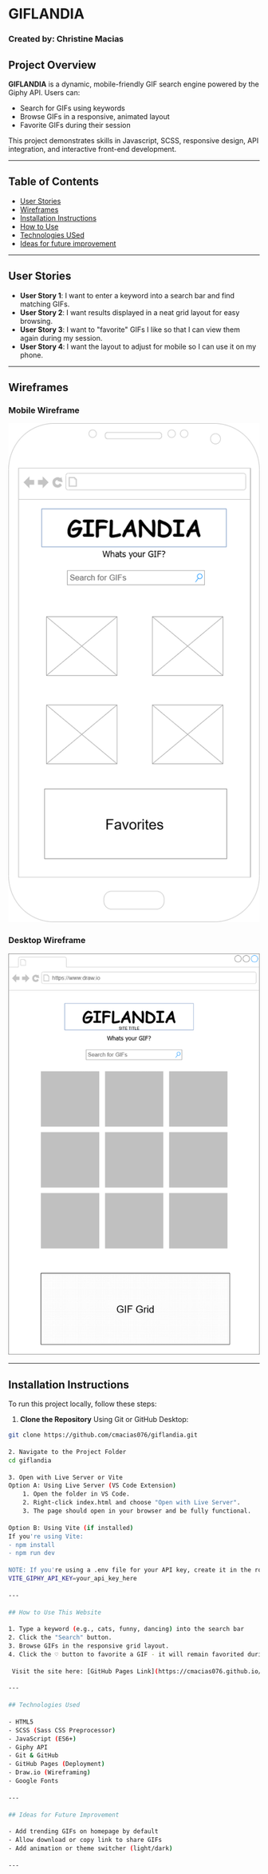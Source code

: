 # GIFLANDIA

### Created by: Christine Macias

## Project Overview

**GIFLANDIA** is a dynamic, mobile-friendly GIF search engine powered by the Giphy API.
Users can:
- Search for GIFs using keywords
- Browse GIFs in a responsive, animated layout
- Favorite GIFs during their session

This project demonstrates skills in Javascript, SCSS, responsive design, API integration, and interactive front-end development.

---
## Table of Contents

- [User Stories](#user-stories)
- [Wireframes](#wireframes)
- [Installation Instructions](#installation-instructions)
- [How to Use](#how-to-use-this-website)
- [Technologies USed](#technologies-used)
- [Ideas for future improvement](#ideas-for-future-improvement)

---

## User Stories

- **User Story 1**:
I want to enter a keyword into a search bar and find matching GIFs.  
- **User Story 2**: 
I want results displayed in a neat grid layout for easy browsing.  
- **User Story 3**: 
I want to "favorite" GIFs I like so that I can view them again during my session.  
- **User Story 4**: 
I want the layout to adjust for mobile so I can use it on my phone.

---

## Wireframes

### Mobile Wireframe
![GIFLANDIA Mobile Wireframe](./wireframes/giflandia-mobile.png)

### Desktop Wireframe
![GIFLANDIA Desktop Wireframe](./wireframes/giflandia-desktop.png)

---

## Installation Instructions

To run this project locally, follow these steps:

1. **Clone the Repository**
Using Git or GitHub Desktop:
```bash 
git clone https://github.com/cmacias076/giflandia.git

2. Navigate to the Project Folder
cd giflandia

3. Open with Live Server or Vite
Option A: Using Live Server (VS Code Extension)
    1. Open the folder in VS Code.
    2. Right-click index.html and choose "Open with Live Server". 
    3. The page should open in your browser and be fully functional.

Option B: Using Vite (if installed)
If you're using Vite:
- npm install
- npm run dev

NOTE: If you're using a .env file for your API key, create it in the root folder:
VITE_GIPHY_API_KEY=your_api_key_here

---

## How to Use This Website

1. Type a keyword (e.g., cats, funny, dancing) into the search bar
2. Click the "Search" button.
3. Browse GIFs in the responsive grid layout.
4. Click the ♡ button to favorite a GIF - it will remain favorited during your current session.

 Visit the site here: [GitHub Pages Link](https://cmacias076.github.io/giflandia/)

---

## Technologies Used

- HTML5  
- SCSS (Sass CSS Preprocessor)  
- JavaScript (ES6+)  
- Giphy API  
- Git & GitHub  
- GitHub Pages (Deployment) 
- Draw.io (Wireframing)  
- Google Fonts

---

## Ideas for Future Improvement

- Add trending GIFs on homepage by default
- Allow download or copy link to share GIFs
- Add animation or theme switcher (light/dark)

---
